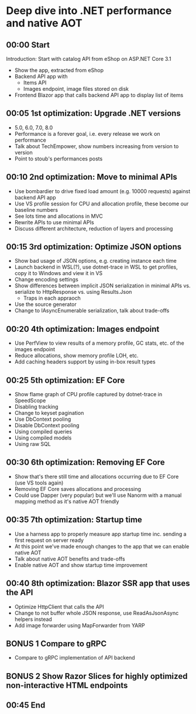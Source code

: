 # Deep dive into .NET performance and native AOT

## 00:00 Start

Introduction: Start with catalog API from eShop on ASP.NET Core 3.1

- Show the app, extracted from eShop
- Backend API app with
  - Items API
  - Images endpoint, image files stored on disk
- Frontend Blazor app that calls backend API app to display list of items

## 00:05 1st optimization: Upgrade .NET versions

- 5.0, 6.0, 7.0, 8.0
- Performance is a forever goal, i.e. every release we work on performance
- Talk about TechEmpower, show numbers increasing from version to version
- Point to stoub's performances posts

## 00:10 2nd optimization: Move to minimal APIs

- Use bombardier to drive fixed load amount (e.g. 10000 requests) against backend API app
- Use VS profile session for CPU and allocation profile, these become our baseline numbers
- See lots time and allocations in MVC
- Rewrite APIs to use minimal APIs
- Discuss different architecture, reduction of layers and processing

## 00:15 3rd optimization: Optimize JSON options

- Show bad usage of JSON options, e.g. creating instance each time
- Launch backend in WSL(?), use dotnet-trace in WSL to get profiles, copy it to Windows and view it in VS
- Change encoding settings
- Show differences between implicit JSON serialization in minimal APIs vs. serialize to HttpResponse vs. using Results.Json
  - Traps in each appraoch
- Use the source generator
- Change to IAsyncEnumerable serialization, talk about trade-offs

## 00:20 4th optimization: Images endpoint

- Use PerfView to view results of a memory profile, GC stats, etc. of the images endpoint
- Reduce allocations, show memory profile LOH, etc.
- Add caching headers support by using in-box result types

## 00:25 5th optimization: EF Core

- Show flame graph of CPU profile captured by dotnet-trace in SpeedScope
- Disabling tracking
- Change to keyset pagination
- Use DbContext pooling
- Disable DbContext pooling
- Using compiled queries
- Using compiled models
- Using raw SQL

## 00:30 6th optimization: Removing EF Core

- Show that's there still time and allocations occurring due to EF Core (use VS tools again)
- Removing EF Core saves allocations and processing
- Could use Dapper (very popular) but we'll use Nanorm with a manual mapping method as it's native AOT friendly

## 00:35 7th optimization: Startup time

- Use a harness app to properly measure app startup time inc. sending a first request on server ready
- At this point we've made enough changes to the app that we can enable native AOT
- Talk about native AOT benefits and trade-offs
- Enable native AOT and show startup time improvement

## 00:40 8th optimization: Blazor SSR app that uses the API

- Optimize HttpClient that calls the API
- Change to not buffer whole JSON response, use ReadAsJsonAsync<T> helpers instead
- Add image forwarder using MapForwarder from YARP

## BONUS 1 Compare to gRPC

- Compare to gRPC implementation of API backend

## BONUS 2 Show Razor Slices for highly optimized non-interactive HTML endpoints

## 00:45 End

